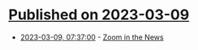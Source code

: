 # [Published on 2023-03-09](index.md)

* [2023-03-09, 07:37:00](https://soylentnews.org/article.pl?sid=23/03/08/0354246&from=rss) - [Zoom in the News](https://soylentnews.org/article.pl?sid=23/03/08/0354246&from=rss)
